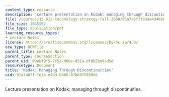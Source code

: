 ```yaml
---
content_type: resource
description: 'Lecture presentation on Kodak: managing through discontinuities.'
file: /courses/15-912-technology-strategy-fall-2008/91a7a6fffe3ae4d40b6607bb9f5859e6_lec_22.pdf
file_size: 1045567
file_type: application/pdf
learning_resource_types:
- Lecture Notes
license: https://creativecommons.org/licenses/by-nc-sa/4.0/
ocw_type: OCWFile
parent_title: Lecture Notes
parent_type: CourseSection
parent_uid: 09ebf9f5-7f5a-d06e-d51a-df0b2be9ad5d
resourcetype: Document
title: 'Kodak: Managing Through Discontinuities'
uid: 91a7a6ff-fe3a-e4d4-0b66-07bb9f5859e6
---
```

Lecture presentation on Kodak: managing through discontinuities.